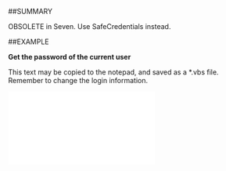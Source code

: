 

##SUMMARY


OBSOLETE in Seven. Use SafeCredentials instead.



##EXAMPLE

**Get the password of the current user**

This text may be copied to the notepad, and saved as a *.vbs file. Remember to change the login information.

![](../../Examples/vbs/Database.Password.vbs.txt)





